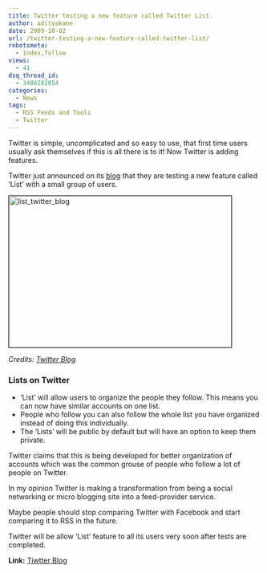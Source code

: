 ```yaml
---
title: Twitter testing a new feature called Twitter List.
author: adityakane
date: 2009-10-02
url: /twitter-testing-a-new-feature-called-twitter-list/
robotsmeta:
  - index,follow
views:
  - 41
dsq_thread_id:
  - 3486282054
categories:
  - News
tags:
  - RSS Feeds and Tools
  - Twitter
---
```

Twitter is simple, uncomplicated and so easy to use, that first time users usually ask themselves if this is all there is to it! Now Twitter is adding features.

Twitter just announced on its <a href="http://blog.twitter.com/2009/09/soon-to-launch-lists.html" onclick="_gaq.push(['_trackEvent', 'outbound-article', 'http://blog.twitter.com/2009/09/soon-to-launch-lists.html', 'blog']);" >blog</a> that they are testing a new feature called &#8216;List&#8217; with a small group of users.

<a href="http://blog.twitter.com/2009/09/soon-to-launch-lists.html" onclick="_gaq.push(['_trackEvent', 'outbound-article', 'http://blog.twitter.com/2009/09/soon-to-launch-lists.html', '']);" ><img class="alignnone size-full wp-image-15351" style="border: 1px solid black" src="http://cdn.devilsworkshop.org/files/2009/10/list_twitter_blog.png" alt="list_twitter_blog" width="444" height="302" /></a>

*Credits: <a href="http://blog.twitter.com/2009/09/soon-to-launch-lists.html" onclick="_gaq.push(['_trackEvent', 'outbound-article', 'http://blog.twitter.com/2009/09/soon-to-launch-lists.html', 'Twitter Blog']);" >Twitter Blog</a>*

### Lists on Twitter

  * &#8216;List&#8217; will allow users to organize the people they follow. This means you can now have similar accounts on one list.
  * People who follow you can also follow the whole list you have organized instead of doing this individually.
  * The &#8216;Lists&#8217; will be public by default but will have an option to keep them private.

Twitter claims that this is being developed for better organization of accounts which was the common grouse of people who follow a lot of people on Twitter.

In my opinion Twitter is making a transformation from being a social networking or micro blogging site into a feed-provider service.

Maybe people should stop comparing Twitter with Facebook and start comparing it to RSS in the future.

Twitter will be allow &#8216;List&#8217; feature to all its users very soon after tests are completed.

**Link:** <a href="http://blog.twitter.com/" onclick="_gaq.push(['_trackEvent', 'outbound-article', 'http://blog.twitter.com/', 'Tiwtter Blog']);" >Tiwtter Blog</a>
